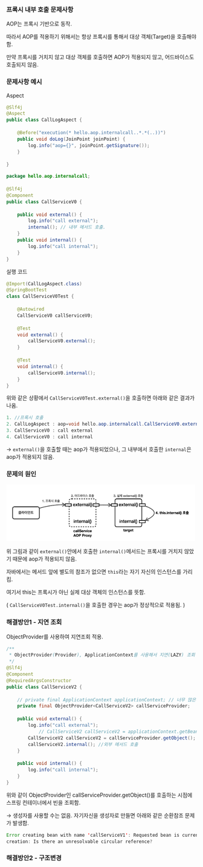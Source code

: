 ### 프록시 내부 호출 문제사항

AOP는 프록시 기반으로 동작.

따라서 AOP를 적용하기 위해서는 항상 프록시를 통해서 대상 객체(Target)을 호출해야 함.

만약 프록시를 거치지 않고 대상 객체를 호출하면 AOP가 적용되지 않고, 어드바이스도 호출되지 않음.

### 문제사항 예시

Aspect

```java
@Slf4j
@Aspect
public class CallLogAspect {

    @Before("execution(* hello.aop.internalcall..*.*(..))")
    public void doLog(JoinPoint joinPoint) {
        log.info("aop={}", joinPoint.getSignature());
    }
    
}
```

```java
package hello.aop.internalcall;

@Slf4j
@Component
public class CallServiceV0 {

    public void external() {
        log.info("call external");
        internal(); // 내부 메서드 호출.
    }
    public void internal() {
        log.info("call internal");
    }
}

```

실행 코드

```java
@Import(CallLogAspect.class)
@SpringBootTest
class CallServiceV0Test {

    @Autowired
    CallServiceV0 callServiceV0;
    
    @Test
    void external() {
        callServiceV0.external();
    }
    
    @Test
    void internal() {
        callServiceV0.internal();
    }
}
```

위와 같은 상황에서 `CallServiceV0Test.external()`을 호출하면 아래와 같은 결과가 나옴.

```java
1. //프록시 호출
2. CallLogAspect : aop=void hello.aop.internalcall.CallServiceV0.external()
3. CallServiceV0 : call external
4. CallServiceV0 : call internal
```

→ `external()`을 호출할 때는 aop가 적용되었으나, 그 내부에서 호출한 `internal`은 aop가 적용되지 않음.

### 문제의 원인

<img src="img/image.png" width="500" height="150" />

위 그림과 같이 `external()`안에서 호출한 `internal()`메서드는 프록시를 거치지 않았기 때문에 aop가 적용되지 않음.

자바에서는 메서드 앞에 별도의 참조가 없으면 `this`라는 자기 자신의 인스턴스를 가리킴.

여기서 this는 프록시가 아닌 실제 대상 객체의 인스턴스를 뜻함.

( `CallServiceV0Test.internal()`을 호출한 경우는 aop가 정상적으로 적용됨. )

### 해결방안1 - 지연 조회

ObjectProvider를 사용하여 지연조회 적용.

```java
/**
 * ObjectProvider(Provider), ApplicationContext를 사용해서 지연(LAZY) 조회
 */
@Slf4j
@Component
@RequiredArgsConstructor
public class CallServiceV2 {

    // private final ApplicationContext applicationContext; // 너무 많은 기능을 담고 있음.
    private final ObjectProvider<CallServiceV2> callServiceProvider;
    
    public void external() {
        log.info("call external");
			// CallServiceV2 callServiceV2 = applicationContext.getBean(CallServiceV2.class);
        CallServiceV2 callServiceV2 = callServiceProvider.getObject();
        callServiceV2.internal(); //외부 메서드 호출
    }
    
    public void internal() {
        log.info("call internal");
    }
}
```

위와 같이 ObjectProvider인 callServiceProvider.getObject()를 호출하는 시점에 스프링 컨테이너에서 빈을 조회함.

→ 생성자를 사용할 수는 없음. 자기자신을 생성자로 만들면 아래와 같은 순환참조 문제가 발생함.

```java
Error creating bean with name 'callServiceV1': Requested bean is currently in 
creation: Is there an unresolvable circular reference?
```

### 해결방안2 - 구조변경